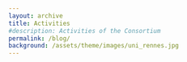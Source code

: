 ```yaml
---
layout: archive
title: Activities
#description: Activities of the Consortium
permalink: /blog/
background: /assets/theme/images/uni_rennes.jpg
---
```


<!-- Content here would shop up above your list of posts -->
